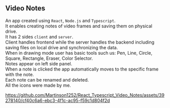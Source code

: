 ## Video Notes

An app created using `React`, `Node.js` and `Typescript`.  
It enables creating notes of video frames and saving them on physical drive.  
It has 2 sides `client` and `server`.  
Client handles frontend while the server handles the backend including saving files on local drive and synchronizing the data.  
When in drawing mode user has basic tools such us: Pen, Line, Circle, Square, Rectangle, Eraser, Color Selector.  
Notes appear on left side panel.  
When a note is clicked the app automatically moves to the specific frame with the note.  
Each note can be renamed and deleted.   
All the icons were made by me.

https://github.com/Martinson1252/React_Typescript_Video_Notes/assets/39278140/cf40c6a6-ebc3-4f1c-ac95-f59c1d804f2d


